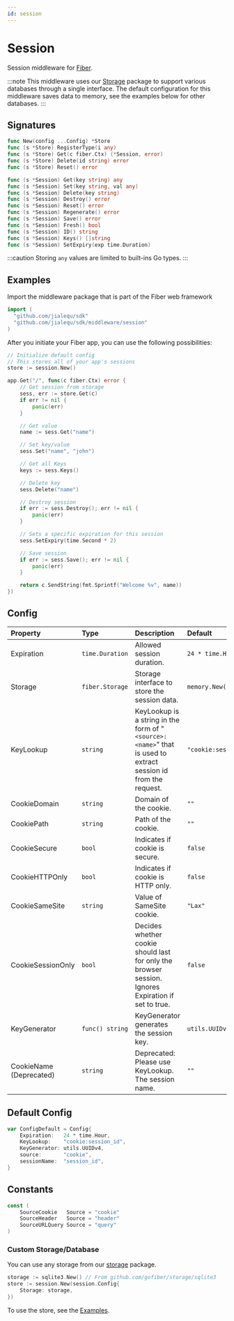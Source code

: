 ```yaml
---
id: session
---
```


# Session

Session middleware for [Fiber](https://github.com/gofiber/fiber).

:::note
This middleware uses our [Storage](https://github.com/gofiber/storage) package to support various databases through a single interface. The default configuration for this middleware saves data to memory, see the examples below for other databases.
:::

## Signatures

```go
func New(config ...Config) *Store
func (s *Store) RegisterType(i any)
func (s *Store) Get(c fiber.Ctx) (*Session, error)
func (s *Store) Delete(id string) error
func (s *Store) Reset() error

func (s *Session) Get(key string) any
func (s *Session) Set(key string, val any)
func (s *Session) Delete(key string)
func (s *Session) Destroy() error
func (s *Session) Reset() error
func (s *Session) Regenerate() error
func (s *Session) Save() error
func (s *Session) Fresh() bool
func (s *Session) ID() string
func (s *Session) Keys() []string
func (s *Session) SetExpiry(exp time.Duration)
```

:::caution
Storing `any` values are limited to built-ins Go types.
:::

## Examples
Import the middleware package that is part of the Fiber web framework
```go
import (
  "github.com/jialequ/sdk"
  "github.com/jialequ/sdk/middleware/session"
)
```

After you initiate your Fiber app, you can use the following possibilities:

```go
// Initialize default config
// This stores all of your app's sessions
store := session.New()

app.Get("/", func(c fiber.Ctx) error {
    // Get session from storage
    sess, err := store.Get(c)
    if err != nil {
        panic(err)
    }

    // Get value
    name := sess.Get("name")

    // Set key/value
    sess.Set("name", "john")

    // Get all Keys
    keys := sess.Keys()

    // Delete key
    sess.Delete("name")

    // Destroy session
    if err := sess.Destroy(); err != nil {
        panic(err)
    }

	// Sets a specific expiration for this session
	sess.SetExpiry(time.Second * 2)

    // Save session
    if err := sess.Save(); err != nil {
		panic(err)
	}

	return c.SendString(fmt.Sprintf("Welcome %v", name))
})
```

## Config

| Property                | Type            | Description                                                                                                 | Default               |
|:------------------------|:----------------|:------------------------------------------------------------------------------------------------------------|:----------------------|
| Expiration              | `time.Duration` | Allowed session duration.                                                                                   | `24 * time.Hour`      |
| Storage                 | `fiber.Storage` | Storage interface to store the session data.                                                                | `memory.New()`        |
| KeyLookup               | `string`        | KeyLookup is a string in the form of "`<source>:<name>`" that is used to extract session id from the request. | `"cookie:session_id"` |
| CookieDomain            | `string`        | Domain of the cookie.                                                                                       | `""`                  |
| CookiePath              | `string`        | Path of the cookie.                                                                                         | `""`                  |
| CookieSecure            | `bool`          | Indicates if cookie is secure.                                                                              | `false`               |
| CookieHTTPOnly          | `bool`          | Indicates if cookie is HTTP only.                                                                           | `false`               |
| CookieSameSite          | `string`        | Value of SameSite cookie.                                                                                   | `"Lax"`               |
| CookieSessionOnly       | `bool`          | Decides whether cookie should last for only the browser session. Ignores Expiration if set to true.         | `false`               |
| KeyGenerator            | `func() string` | KeyGenerator generates the session key.                                                                     | `utils.UUIDv4`        |
| CookieName (Deprecated) | `string`        | Deprecated: Please use KeyLookup. The session name.                                                         | `""`                  |

## Default Config

```go
var ConfigDefault = Config{
	Expiration:   24 * time.Hour,
	KeyLookup:    "cookie:session_id",
	KeyGenerator: utils.UUIDv4,
	source:       "cookie",
	sessionName:  "session_id",
}
```

## Constants

```go
const (
	SourceCookie   Source = "cookie"
	SourceHeader   Source = "header"
	SourceURLQuery Source = "query"
)
```

### Custom Storage/Database

You can use any storage from our [storage](https://github.com/gofiber/storage/) package.

```go
storage := sqlite3.New() // From github.com/gofiber/storage/sqlite3
store := session.New(session.Config{
	Storage: storage,
})
```

To use the store, see the [Examples](#examples).
